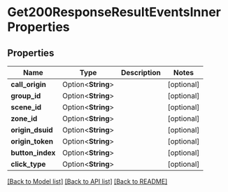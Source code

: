 # Get200ResponseResultEventsInnerProperties

## Properties

Name | Type | Description | Notes
------------ | ------------- | ------------- | -------------
**call_origin** | Option<**String**> |  | [optional]
**group_id** | Option<**String**> |  | [optional]
**scene_id** | Option<**String**> |  | [optional]
**zone_id** | Option<**String**> |  | [optional]
**origin_dsuid** | Option<**String**> |  | [optional]
**origin_token** | Option<**String**> |  | [optional]
**button_index** | Option<**String**> |  | [optional]
**click_type** | Option<**String**> |  | [optional]

[[Back to Model list]](../README.md#documentation-for-models) [[Back to API list]](../README.md#documentation-for-api-endpoints) [[Back to README]](../README.md)


